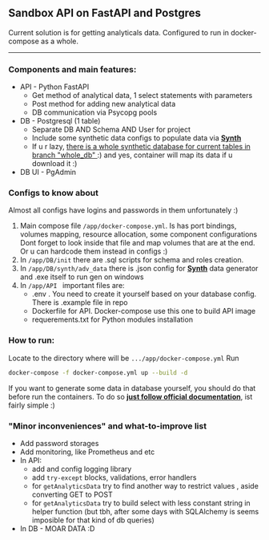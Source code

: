 ## Sandbox API on FastAPI and Postgres
Current solution is for getting analyticals data.
Configured to run in docker-compose as a whole.

---
### Components and main features:
* API - Python FastAPI
  * Get method of analytical data, 1 select statements with parameters
  * Post method for adding new analytical data
  * DB communication via Psycopg pools
* DB - Postgresql (1 table)
  * Separate DB AND Schema AND User for project
  * Include some synthetic data configs to populate data via <a href="https://www.getsynth.com/" class="external-link" target="_blank">**Synth**</a>
  * If u r lazy, <a href="https://github.com/S0llCap/FastApi_Postgres_SND/tree/whole_db/app/DB/data" class="external-link" target="_blank">there is a whole synthetic database for current tables in branch "whole_db" </a> :)
and yes, container will map its data  if u download it :)
* DB UI - PgAdmin

### Configs to know about
Almost all configs have logins and passwords in them unfortunately :)
1. Main compose file ```/app/docker-compose.yml```. Is has port bindings, volumes mapping, resource allocation, some component configurations
  Dont forget to look inside that file and map volumes that are at the end. Or u can hardcode them instead in configs :)
3. In ```/app/DB/init``` there are .sql scripts for schema and roles creation.
4. In ```/app/DB/synth/adv_data``` there is .json config for <a href="https://www.getsynth.com/" class="external-link" target="_blank">**Synth**</a> data generator and .exe itself to run gen on windows
6. In ```/app/API ``` important files are:
   * .env . You need to create it yourself based on your database config. There is .example file in repo
   * Dockerfile for API. Docker-compose use this one to build API image
   * requerements.txt for Python modules installation

### How to run:
Locate to the directory where will be ```.../app/docker-compose.yml```
Run 
```bash
docker-compose -f docker-compose.yml up --build -d
```
If you want to generate some data in database yourself, you should do that before run the containers.
To do so <a href="https://www.getsynth.com/docs/blog/2021/03/09/postgres-data-gen#using-a-data-generator-like-synth" class="external-link" target="_blank">**just follow official documentation**</a>, ist fairly simple :)

### "Minor inconveniences" and what-to-improve list
* Add password storages
* Add monitoring, like Prometheus and etc
* In API:
  * add and config logging library
  * add ```try-except``` blocks, validations, error handlers
  * for ```getAnalyticsData``` try to find another way to restrict values  , aside converting GET to POST
  * for ```getAnalyticsData``` try to build select with less constant string in helper function (but tbh, after some days with SQLAlchemy is seems imposible for that kind of db queries)
* In DB - MOAR DATA :D

